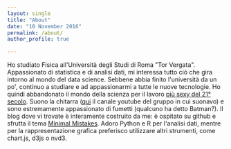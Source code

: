 ```yaml
---
layout: single
title: "About"
date: "10 November 2016"
permalink: /about/
author_profile: true

---
```

Ho studiato Fisica all'Università degli Studi di Roma "Tor Vergata". Appassionato di statistica e di analisi dati, mi interessa tutto ciò che gira intorno al mondo del data science. Sebbene abbia finito l'università da un po', continuo a studiare e ad appassionarmi a tutte le nuove tecnologie.
Ho quindi abbandonato il mondo della scienza per il lavoro [più sexy del 21° secolo](https://hbr.org/2012/10/data-scientist-the-sexiest-job-of-the-21st-century).
Suono la chitarra ([qui](https://www.youtube.com/channel/UCHZIzvw6JB9UfBUGPdClU3g?fbclid=IwAR24wvfqIaWg6UAkMLwpUQuZann_WoKk56h0bKvnFaAzDjKjJrMuUFSQJac) il canale youtube del gruppo in cui suonavo) e sono estremamente appassionato di fumetti (qualcuno ha detto Batman?).
Il blog dove vi trovate è interamente costruito da me: è ospitato su github e sfrutta il tema [Minimal Mistakes](https://mmistakes.github.io/minimal-mistakes/). Adoro Python e R per l'analisi dati, mentre per la rappresentazione grafica preferisco utilizzare altri strumenti, come chart.js, d3js o nvd3.
